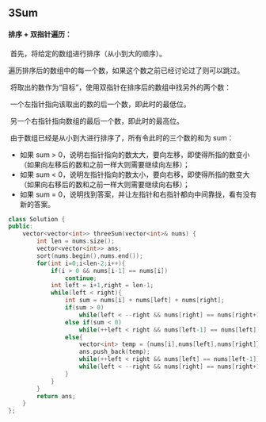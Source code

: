## 3Sum

#### 排序 + 双指针遍历：

​		首先，将给定的数组进行排序（从小到大的顺序）。

​		遍历排序后的数组中的每一个数，如果这个数之前已经讨论过了则可以跳过。

​		将取出的数作为“目标”，使用双指针在排序后的数组中找另外的两个数：

​				一个左指针指向该取出的数的后一个数，即此时的最低位。

​				另一个右指针指向数组的最后一个数，即此时的最高位。

​				由于数组已经是从小到大进行排序了，所有令此时的三个数的和为 sum：

- 如果 sum > 0，说明右指针指向的数太大，要向左移，即使得所指的数变小（如果向左移后的数和之前一样大则需要继续向左移）；
- 如果 sum < 0，说明左指针指向的数太小，要向右移，即使得所指的数变大（如果向右移后的数和之前一样大则需要继续向右移）；
- 如果 sum = 0，说明找到答案，并让左指针和右指针都向中间靠拢，看有没有新的答案。

```c++
class Solution {
public:
    vector<vector<int>> threeSum(vector<int>& nums) {
        int len = nums.size();
        vector<vector<int>> ans;
        sort(nums.begin(),nums.end());
        for(int i=0;i<len-2;i++){
            if(i > 0 && nums[i-1] == nums[i])
                continue;
            int left = i+1,right = len-1;
            while(left < right){
                int sum = nums[i] + nums[left] + nums[right];
                if(sum > 0)
                    while(left < --right && nums[right] == nums[right+1]);
                else if(sum < 0)
                    while(++left < right && nums[left-1] == nums[left]);
                else{
                    vector<int> temp = {nums[i],nums[left],nums[right]};
                    ans.push_back(temp);
                    while(++left < right && nums[left] == nums[left-1]);
                    while(left < --right && nums[right] == nums[right+1]);
                }
            }
        }
        return ans;
    }
};
```

